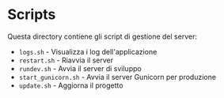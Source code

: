 # Scripts

Questa directory contiene gli script di gestione del server:

- `logs.sh` - Visualizza i log dell'applicazione
- `restart.sh` - Riavvia il server
- `rundev.sh` - Avvia il server di sviluppo
- `start_gunicorn.sh` - Avvia il server Gunicorn per produzione
- `update.sh` - Aggiorna il progetto